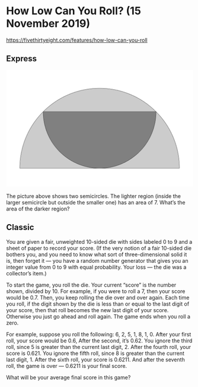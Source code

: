 # How Low Can You Roll? (15 November 2019)

https://fivethirtyeight.com/features/how-low-can-you-roll

## Express

![half circles](https://github.com/kennethaw88/Riddler/blob/master/2019-11-15/halfcircles.png)

The picture above shows two semicircles.
The lighter region (inside the larger semicircle but outside the smaller one) has an area of 7.
What’s the area of the darker region?

## Classic

You are given a fair, unweighted 10-sided die with sides labeled 0 to 9 and a sheet of paper to record your score.
(If the very notion of a fair 10-sided die bothers you, and you need to know what sort of three-dimensional solid it is, then forget it — you have a random number generator that gives you an integer value from 0 to 9 with equal probability.
Your loss — the die was a collector’s item.)

To start the game, you roll the die.
Your current “score” is the number shown, divided by 10.
For example, if you were to roll a 7, then your score would be 0.7.
Then, you keep rolling the die over and over again.
Each time you roll, if the digit shown by the die is less than or equal to the last digit of your score, then that roll becomes the new last digit of your score.
Otherwise you just go ahead and roll again.
The game ends when you roll a zero.

For example, suppose you roll the following: 6, 2, 5, 1, 8, 1, 0.
After your first roll, your score would be 0.6, After the second, it’s 0.62.
You ignore the third roll, since 5 is greater than the current last digit, 2.
After the fourth roll, your score is 0.621.
You ignore the fifth roll, since 8 is greater than the current last digit, 1.
After the sixth roll, your score is 0.6211.
And after the seventh roll, the game is over — 0.6211 is your final score.

What will be your average final score in this game?
